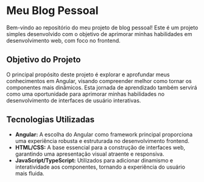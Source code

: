 # Meu Blog Pessoal

Bem-vindo ao repositório do meu projeto de blog pessoal! Este é um projeto simples desenvolvido com o objetivo de aprimorar minhas habilidades em desenvolvimento web, com foco no frontend.

## Objetivo do Projeto

O principal propósito deste projeto é explorar e aprofundar meus conhecimentos em Angular, visando compreender melhor como tornar os componentes mais dinâmicos. Esta jornada de aprendizado também servirá como uma oportunidade para aprimorar minhas habilidades no desenvolvimento de interfaces de usuário interativas.

## Tecnologias Utilizadas

- **Angular:** A escolha do Angular como framework principal proporciona uma experiência robusta e estruturada no desenvolvimento frontend.
- **HTML/CSS:** A base essencial para a construção de interfaces web, garantindo uma apresentação visual atraente e responsiva.
- **JavaScript/TypeScript:** Utilizados para adicionar dinamismo e interatividade aos componentes, tornando a experiência do usuário mais fluida.
